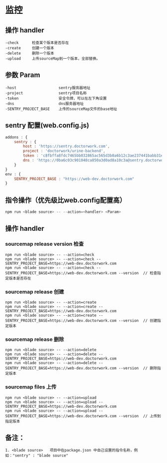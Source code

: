# 监控

## 操作 handler
    -check      检查某个版本是否存在
    -create     创建一个版本
    -delete     删除一个版本
    -upload     上传sourceMap到一个版本，全部替换。

## 参数 Param
    -host                   sentry服务器地址
    -project                sentry项目名称
    -token                  安全令牌，可以在左下角设置
    -dns                    dns服务器地址
    -SENTRY_PROJECT_BASE    上传的sourceMap文件的base地址

## sentry 配置(web.config.js)
```js
addons : {
    sentry : {
        host : 'https://sentry.doctorwork.com',
        project : 'doctorwork/urine-backend',
        token : 'c8fbffa8fdc7465bb032865ac565d3b0a6b12c3ae237441babb31e04c5d34f33',
        dns : 'https://0ba6c03c901048ca850a3d0ad8a10c3a@sentry.doctorwork.com/7'
    }
}
env : {
    SENTRY_PROJECT_BASE : "https://web-dev.doctorwork.com"  
}
```
## 指令操作（优先级比web.config配置高）
```js
npm run <blade source> -- --action=<handler> <Param>
```

## 操作 handler

### sourcemap release version 检查

```shell
npm run <blade source> -- --action=check 
npm run <blade source> -- --action=check --SENTRY_PROJECT_BASE=https://web-dev.doctorwork.com
npm run <blade source> -- --action=check --SENTRY_PROJECT_BASE=https://web-dev.doctorwork.com --version  // 检查指定版本是否存在
```
### sourcemap release 创建
```shell
npm run <blade source> -- --action=create 
npm run <blade source> -- --action=create --SENTRY_PROJECT_BASE=https://web-dev.doctorwork.com
npm run <blade source> -- --action=create --SENTRY_PROJECT_BASE=https://web-dev.doctorwork.com --version  // 创建指定版本
```

### sourcemap release 删除

```shell
npm run <blade source> -- --action=delete 
npm run <blade source> -- --action=delete --SENTRY_PROJECT_BASE=https://web-dev.doctorwork.com
npm run <blade source> -- --action=delete --SENTRY_PROJECT_BASE=https://web-dev.doctorwork.com --version  // 删除指定版本
```

### sourcemap files 上传

```shell
npm run <blade source> -- --action=upload 
npm run <blade source> -- --action=upload --SENTRY_PROJECT_BASE=https://web-dev.doctorwork.com
npm run <blade source> -- --action=upload --SENTRY_PROJECT_BASE=https://web-dev.doctorwork.com --version  // 上传到指定版本
```
## 备注：
```
1. <blade source>   项目中在package.json 中自己设置的指令名称，例如："sentry" : "blade source"
```